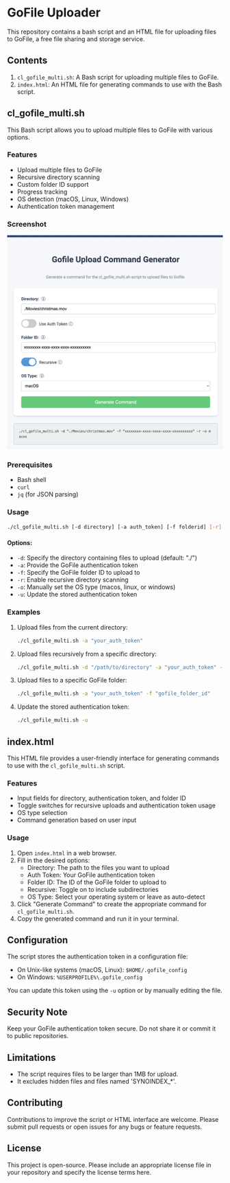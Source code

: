 

# GoFile Uploader

This repository contains a bash script and an HTML file for uploading files to GoFile, a free file sharing and storage service.

## Contents

1. `cl_gofile_multi.sh`: A Bash script for uploading multiple files to GoFile.
2. `index.html`: An HTML file for generating commands to use with the Bash script.

## cl_gofile_multi.sh

This Bash script allows you to upload multiple files to GoFile with various options.

### Features

- Upload multiple files to GoFile
- Recursive directory scanning
- Custom folder ID support
- Progress tracking
- OS detection (macOS, Linux, Windows)
- Authentication token management

### Screenshot

![GoFile Uploader HTML Interface](./command_gen.png)

### Prerequisites

- Bash shell
- `curl`
- `jq` (for JSON parsing)

### Usage

```bash
./cl_gofile_multi.sh [-d directory] [-a auth_token] [-f folderid] [-r] [-o os_type] [-u]
```

#### Options:

- `-d`: Specify the directory containing files to upload (default: "./")
- `-a`: Provide the GoFile authentication token
- `-f`: Specify the GoFile folder ID to upload to
- `-r`: Enable recursive directory scanning
- `-o`: Manually set the OS type (macos, linux, or windows)
- `-u`: Update the stored authentication token

### Examples

1. Upload files from the current directory:
   ```bash
   ./cl_gofile_multi.sh -a "your_auth_token"
   ```

2. Upload files recursively from a specific directory:
   ```bash
   ./cl_gofile_multi.sh -d "/path/to/directory" -a "your_auth_token" -r
   ```

3. Upload files to a specific GoFile folder:
   ```bash
   ./cl_gofile_multi.sh -a "your_auth_token" -f "gofile_folder_id"
   ```

4. Update the stored authentication token:
   ```bash
   ./cl_gofile_multi.sh -u
   ```

## index.html

This HTML file provides a user-friendly interface for generating commands to use with the `cl_gofile_multi.sh` script.

### Features

- Input fields for directory, authentication token, and folder ID
- Toggle switches for recursive uploads and authentication token usage
- OS type selection
- Command generation based on user input

### Usage

1. Open `index.html` in a web browser.
2. Fill in the desired options:
   - Directory: The path to the files you want to upload
   - Auth Token: Your GoFile authentication token
   - Folder ID: The ID of the GoFile folder to upload to
   - Recursive: Toggle on to include subdirectories
   - OS Type: Select your operating system or leave as auto-detect
3. Click "Generate Command" to create the appropriate command for `cl_gofile_multi.sh`.
4. Copy the generated command and run it in your terminal.

## Configuration

The script stores the authentication token in a configuration file:

- On Unix-like systems (macOS, Linux): `$HOME/.gofile_config`
- On Windows: `%USERPROFILE%\.gofile_config`

You can update this token using the `-u` option or by manually editing the file.

## Security Note

Keep your GoFile authentication token secure. Do not share it or commit it to public repositories.

## Limitations

- The script requires files to be larger than 1MB for upload.
- It excludes hidden files and files named 'SYNOINDEX_*'.

## Contributing

Contributions to improve the script or HTML interface are welcome. Please submit pull requests or open issues for any bugs or feature requests.

## License

This project is open-source. Please include an appropriate license file in your repository and specify the license terms here.